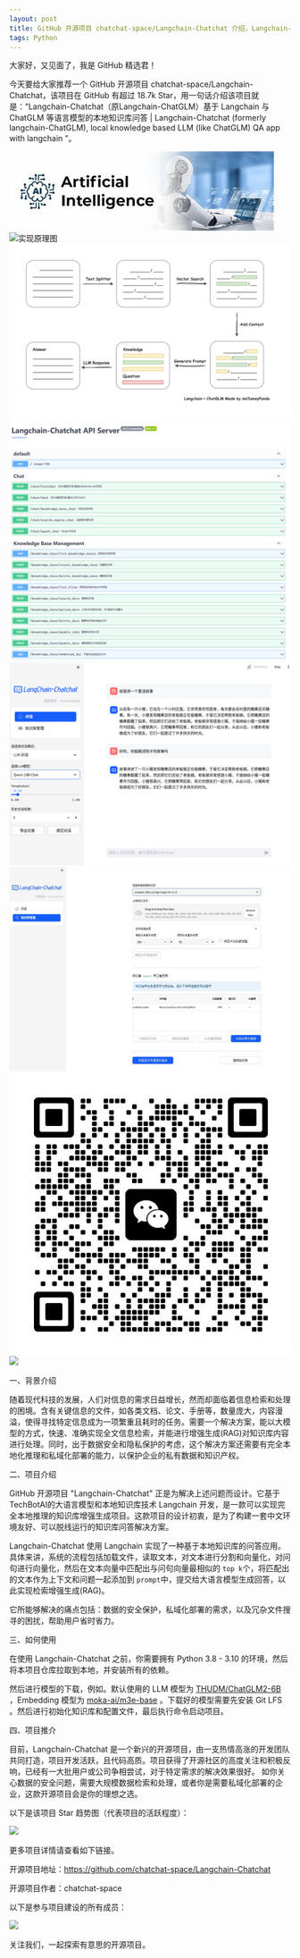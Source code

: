 ```yaml
---
layout: post
title: GitHub 开源项目 chatchat-space/Langchain-Chatchat 介绍，Langchain-Chatchat（原Langchain-ChatGLM）基于 Langchain 与 ChatGLM 等语言模型的本地知识库问答 | Langchain-Chatchat (formerly langchain-ChatGLM), local knowledge based LLM (like ChatGLM) QA app with langchain 
tags: Python
---
```


大家好，又见面了，我是 GitHub 精选君！

今天要给大家推荐一个 GitHub 开源项目 chatchat-space/Langchain-Chatchat，该项目在 GitHub 有超过 18.7k Star，用一句话介绍该项目就是：“Langchain-Chatchat（原Langchain-ChatGLM）基于 Langchain 与 ChatGLM 等语言模型的本地知识库问答 | Langchain-Chatchat (formerly langchain-ChatGLM), local knowledge based LLM (like ChatGLM) QA app with langchain ”。


![](https://raw.githubusercontent.com/chatchat-space/Langchain-Chatchat/master/img/logo-long-chatchat-trans-v2.png)
![实现原理图](https://raw.githubusercontent.com/chatchat-space/Langchain-Chatchat/master/img/langchain+chatglm.png)
![实现原理图2](https://raw.githubusercontent.com/chatchat-space/Langchain-Chatchat/master/img/langchain+chatglm2.png)
![](https://raw.githubusercontent.com/chatchat-space/Langchain-Chatchat/master/img/fastapi_docs_026.png)
![img](https://raw.githubusercontent.com/chatchat-space/Langchain-Chatchat/master/img/LLM_success.png)
![](https://raw.githubusercontent.com/chatchat-space/Langchain-Chatchat/master/img/init_knowledge_base.jpg)
![](https://raw.githubusercontent.com/chatchat-space/Langchain-Chatchat/master/img/qr_code_74.jpg)
![](https://raw.githubusercontent.com/chatchat-space/Langchain-Chatchat/master/img/official_wechat_mp_account.png)



一、背景介绍

随着现代科技的发展，人们对信息的需求日益增长，然而却面临着信息检索和处理的困境。含有关键信息的文件，如各类文档、论文、手册等，数量庞大，内容漫溢，使得寻找特定信息成为一项繁重且耗时的任务。需要一个解决方案，能以大模型的方式，快速、准确实现全文信息检索，并能进行增强生成(RAG)对知识库内容进行处理。同时，出于数据安全和隐私保护的考虑，这个解决方案还需要有完全本地化推理和私域化部署的能力，以保护企业的私有数据和知识产权。

二、项目介绍

GitHub 开源项目 "Langchain-Chatchat" 正是为解决上述问题而设计。它基于TechBotAI的大语言模型和本地知识库技术 Langchain 开发，是一款可以实现完全本地推理的知识库增强生成项目。这款项目的设计初衷，是为了构建一套中文环境友好、可以脱线运行的知识库问答解决方案。
 
Langchain-Chatchat 使用 Langchain 实现了一种基于本地知识库的问答应用。具体来讲，系统的流程包括加载文件，读取文本，对文本进行分割和向量化，对问句进行向量化，然后在文本向量中匹配出与问句向量最相似的 `top k`个，将匹配出的文本作为上下文和问题一起添加到 `prompt`中，提交给大语言模型生成回答，以此实现检索增强生成(RAG)。

它所能够解决的痛点包括：数据的安全保护，私域化部署的需求，以及冗杂文件搜寻的困扰，帮助用户省时省力。

三、如何使用

在使用 Langchain-Chatchat 之前，你需要拥有 Python 3.8 - 3.10 的环境，然后将本项目仓库拉取到本地，并安装所有的依赖。

然后进行模型的下载，例如。默认使用的 LLM 模型为 [THUDM/ChatGLM2-6B](https://huggingface.co/THUDM/chatglm2-6b) ，Embedding 模型为 [moka-ai/m3e-base](https://huggingface.co/moka-ai/m3e-base) 。下载好的模型需要先安装 Git LFS 。然后进行初始化知识库和配置文件，最后执行命令启动项目。

四、项目推介

目前，Langchain-Chatchat 是一个新兴的开源项目，由一支热情高涨的开发团队共同打造，项目开发活跃，且代码高质。项目获得了开源社区的高度关注和积极反响，已经有一大批用户或公司争相尝试，对于特定需求的解决效果很好。
如你关心数据的安全问题，需要大规模数据检索和处理，或者你是需要私域化部署的企业，这款开源项目会是你的理想之选。


以下是该项目 Star 趋势图（代表项目的活跃程度）：

![](https://api.star-history.com/svg?repos=chatchat-space/Langchain-Chatchat&type=Timeline)

更多项目详情请查看如下链接。

开源项目地址：https://github.com/chatchat-space/Langchain-Chatchat 

开源项目作者：chatchat-space

以下是参与项目建设的所有成员：

![](https://contrib.rocks/image?repo=chatchat-space/Langchain-Chatchat)

关注我们，一起探索有意思的开源项目。

